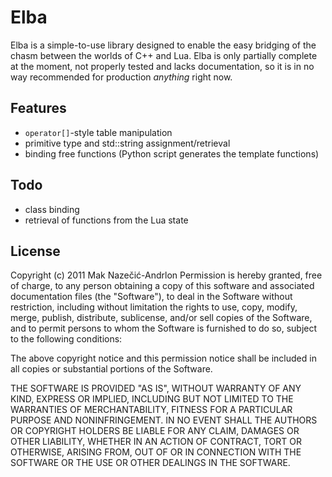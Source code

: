 Elba
====

Elba is a simple-to-use library designed to enable the easy bridging of the chasm between the worlds of C++ and Lua. Elba is only partially complete at the moment, not properly tested and lacks documentation, so it is in no way recommended for production *anything* right now.

Features
--------

* `operator[]`-style table manipulation
* primitive type and std::string assignment/retrieval
* binding free functions (Python script generates the template functions)

Todo
----

* class binding
* retrieval of functions from the Lua state

License
-------

Copyright (c) 2011 Mak Nazečić-Andrlon
Permission is hereby granted, free of charge, to any person obtaining a copy of this software and associated documentation files (the "Software"), to deal in the Software without restriction, including without limitation the rights to use, copy, modify, merge, publish, distribute, sublicense, and/or sell copies of the Software, and to permit persons to whom the Software is furnished to do so, subject to the following conditions:

The above copyright notice and this permission notice shall be included in all copies or substantial portions of the Software.

THE SOFTWARE IS PROVIDED "AS IS", WITHOUT WARRANTY OF ANY KIND, EXPRESS OR IMPLIED, INCLUDING BUT NOT LIMITED TO THE WARRANTIES OF MERCHANTABILITY, FITNESS FOR A PARTICULAR PURPOSE AND NONINFRINGEMENT. IN NO EVENT SHALL THE AUTHORS OR COPYRIGHT HOLDERS BE LIABLE FOR ANY CLAIM, DAMAGES OR OTHER LIABILITY, WHETHER IN AN ACTION OF CONTRACT, TORT OR OTHERWISE, ARISING FROM, OUT OF OR IN CONNECTION WITH THE SOFTWARE OR THE USE OR OTHER DEALINGS IN THE SOFTWARE.